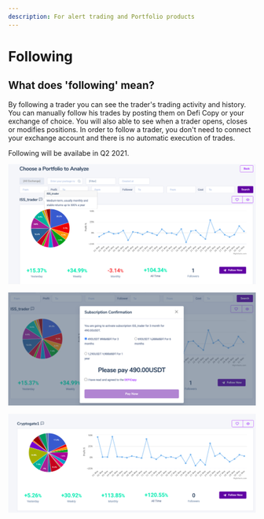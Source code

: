 ```yaml
---
description: For alert trading and Portfolio products
---
```


# Following

## What does 'following' mean?

‌By following a trader you can see the trader's trading activity and history. You can manually follow his trades by posting them on Defi Copy or your exchange of choice. You will also able to see when a trader opens, closes or modifies positions. In order to follow a trader, you don't need to connect your exchange account and there is no automatic execution of trades.

Following will be availabe in Q2 2021.

![you can choose any trader's favorite portfolio and follow them](../.gitbook/assets/portfolio.png)

![Pay monthly, quarterly, yearly to keep track of how traders make money](../.gitbook/assets/followus.png)

![you can choose as many other traders as you like and be impressed with the profit they bring every month](../.gitbook/assets/others.png)
